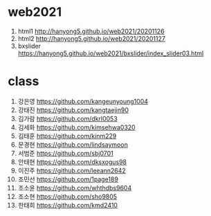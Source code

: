 # web2021
1. html1 http://hanyong5.github.io/web2021/20201126
1. html2 http://hanyong5.github.io/web2021/20201127
1. bxslider https://hanyong5.github.io/web2021/bxslider/index_slider03.html


# class
1. 강은영	https://github.com/kangeunyoung1004
1. 강태진	https://github.com/kangtaejin90
1. 김가람	https://github.com/dkrl0053
1. 김세화	https://github.com/kimsehwa0320
1. 김태훈	https://github.com/kinm229
1. 문경현	https://github.com/lindsaymoon
1. 서범준	https://github.com/sbj0701
1. 안태현	https://github.com/dksxogus98
1. 이진주	https://github.com/leeann2642
1. 조민선	https://github.com/1page189
1. 조소윤	https://github.com/whthdbs9604
1. 조소현	https://github.com/sho9805
1. 한태희	https://github.com/kmd2410


